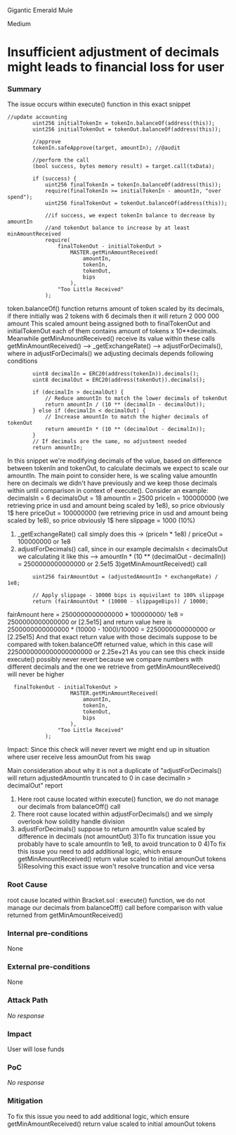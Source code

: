 Gigantic Emerald Mule

Medium

# Insufficient adjustment of decimals might leads to financial loss for user

### Summary

The issue occurs within execute() function in this exact snippet
```solidity
//update accounting
        uint256 initialTokenIn = tokenIn.balanceOf(address(this));
        uint256 initialTokenOut = tokenOut.balanceOf(address(this));

        //approve
        tokenIn.safeApprove(target, amountIn); //@audit

        //perform the call
        (bool success, bytes memory result) = target.call(txData);

        if (success) {
            uint256 finalTokenIn = tokenIn.balanceOf(address(this));
            require(finalTokenIn >= initialTokenIn - amountIn, "over spend");
            uint256 finalTokenOut = tokenOut.balanceOf(address(this));

            //if success, we expect tokenIn balance to decrease by amountIn
            //and tokenOut balance to increase by at least minAmountReceived
            require(
                finalTokenOut - initialTokenOut > 
                    MASTER.getMinAmountReceived(
                        amountIn,
                        tokenIn,
                        tokenOut,
                        bips
                    ),
                "Too Little Received"
            );
 ```
token.balanceOf() function returns amount of token scaled by its decimals, if there initially was 2 tokens with 6 decimals then it will return 2 000 000 amount
This scaled amount being assigned both to finalTokenOut and initialTokenOut each of them contains amount of tokens x 10**decimals.
Meanwhile getMinAmountReceived() receive its value within these calls  getMinAmountReceived() --> _getExchangeRate() --> adjustForDecimals(), where in adjustForDecimals() we adjusting decimals depends following conditions
```solidity
        uint8 decimalIn = ERC20(address(tokenIn)).decimals(); 
        uint8 decimalOut = ERC20(address(tokenOut)).decimals();

        if (decimalIn > decimalOut) {
            // Reduce amountIn to match the lower decimals of tokenOut
            return amountIn / (10 ** (decimalIn - decimalOut));
        } else if (decimalIn < decimalOut) {
            // Increase amountIn to match the higher decimals of tokenOut
            return amountIn * (10 ** (decimalOut - decimalIn));
        }
        // If decimals are the same, no adjustment needed
        return amountIn;
```
In this snippet we're modifying decimals of the value, based on difference between tokenIn and tokenOut, to calculate decimals we expect to scale our amountIn.
The main point to consider here, is we scaling value amountIn here on decimals we didn't have previously and we keep those decimals within until comparison in context of execute().
Consider an example:
decimalsIn = 6
decimalsOut = 18
amountIn = 2500
priceIn = 100000000 (we retrieving price in usd and amount being scaled by 1e8), so price obviously 1$ here
priceOut = 100000000 (we retrieving price in usd and amount being scaled by 1e8), so price obviously 1$ here
slippage = 1000 (10%)
1) _getExchangeRate() call simply does this -> (priceIn * 1e8) / priceOut = 100000000 or 1e8
2) adjustForDecimals() call, since in our example decimalsIn < decimalsOut we calculating it like this --> amountIn * (10 ** (decimalOut - decimalIn)) = 2500000000000000 or 2.5e15
3)getMinAmountReceived() call 
```solidity
        uint256 fairAmountOut = (adjustedAmountIn * exchangeRate) / 1e8;

        // Apply slippage - 10000 bips is equivilant to 100% slippage
        return (fairAmountOut * (10000 - slippageBips)) / 10000;
```
fairAmount here = 2500000000000000 * 100000000/ 1e8 = 2500000000000000 or [2.5e15]
and return value here is 2500000000000000 * (10000 - 1000)/10000 = 2250000000000000 or [2.25e15]
And that exact return value with those decimals suppose to be compared with token.balanceOff returned value, which in this case will 2250000000000000000000 or 2.25e+21 
As you can see this check inside execute() possibly never revert because we compare numbers with different decimals and the one we retrieve from getMinAmountReceived() will never be higher 
```solidity
  finalTokenOut - initialTokenOut > 
                    MASTER.getMinAmountReceived(
                        amountIn,
                        tokenIn,
                        tokenOut,
                        bips
                    ),
                "Too Little Received"
            );
```
Impact: Since this check will never revert we might end up in situation where user receive less amounOut from his swap

Main consideration about why it is not a duplicate of "adjustForDecimals() will return adjustedAmountIn truncated to 0 in case decimalIn > decimalOut" report
1) Here root cause located within execute() function, we do not manage our decimals from balanceOff() call
2) There root cause located within adjustForDecimals() and we simply overlook how solidity handle division
3) adjustForDecimals() suppose to return amountIn value scaled by difference in decimals (not amountOut)
3)To fix truncation issue you probably have to scale amountIn to 1e8, to avoid truncation to 0
4)To fix this issue you need to add additional logic, which ensure getMinAmountReceived() return value scaled to initial amounOut tokens
5)Resolving this exact issue won't resolve truncation and vice versa




### Root Cause

root cause located within Bracket.sol : execute() function, we do not manage our decimals from balanceOff() call before comparison with value returned from getMinAmountReceived()

### Internal pre-conditions

None

### External pre-conditions

None

### Attack Path

_No response_

### Impact

User will lose funds 

### PoC

_No response_

### Mitigation

To fix this issue you need to add additional logic, which ensure getMinAmountReceived() return value scaled to initial amounOut tokens